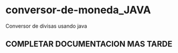 # conversor-de-moneda_JAVA
Conversor de divisas usando java

<h2>COMPLETAR DOCUMENTACION MAS TARDE</h2>
